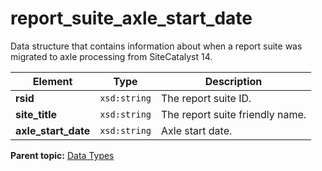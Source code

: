 # report_suite_axle_start_date

Data structure that contains information about when a report suite was migrated to axle processing from SiteCatalyst 14.

|Element|Type|Description|
|-------|----|-----------|
|**rsid** |`xsd:string` | The report suite ID. |
|**site_title** |`xsd:string` | The report suite friendly name. |
|**axle_start_date** |`xsd:string` | Axle start date. |

**Parent topic:** [Data Types](../data_types/c_datatypes.md)

